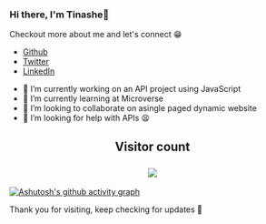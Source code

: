 ### Hi there, I'm Tinashe👋


Checkout more about me and let's connect 😁

* <a href="https://github.com/Draxeytina/">Github</a>
* <a href="https://twitter.com/tinamura2">Twitter</a>
* <a href="https://www.linkedin.com/in/timothy-tinashe-murambinda-192442232/">LinkedIn</a>

- 🔭 I’m currently working on an API project using JavaScript 
- 🌱 I’m currently learning at Microverse
- 👯 I’m looking to collaborate on asingle paged dynamic website
- 🤔 I’m looking for help with APIs 😫

<h2 align="center"> 
  Visitor count<br><br>
  <img src="https://profile-counter.glitch.me/Draxeytina/count.svg" />
</h2>

[![Ashutosh's github activity graph](https://activity-graph.herokuapp.com/graph?username=Draxeytina&bg_color=0d1117&color=fff&line=1155ba&point=dcdcdc&area=true&hide_border=true)](https://github.com/ashutosh00710/github-readme-activity-graph)

Thank you for visiting, keep checking for updates 👋
